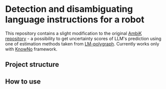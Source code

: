 # Detection and disambiguating language instructions for a robot

This repository contains a slight modification to the original [AmbiK repository](https://github.com/cog-model/AmbiK-dataset) - a possibility to get uncertainty scores of LLM's prediction using one of estimation methods taken from [LM-polygraph](https://github.com/IINemo/lm-polygraph). Currently works only with [KnowNo](https://arxiv.org/abs/2307.01928) framework.

## Project structure

## How to use
